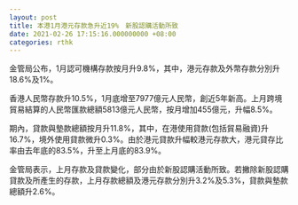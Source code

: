 ```yaml
---
layout: post
title: 本港1月港元存款急升近19%　新股認購活動所致
date: 2021-02-26 17:15:16.000000000 +08:00
categories: rthk
---
```


金管局公布，1月認可機構存款按月升9.8%，其中，港元存款及外幣存款分別升18.6%及1%。

香港人民幣存款升10.5%，1月底增至7977億元人民幣，創近5年新高。上月跨境貿易結算的人民幣匯款總額5813億元人民幣，按月增加455億元，升幅8.5%。

期內，貸款與墊款總額按月升11.8%，其中，在港使用貸款(包括貿易融資)升16.7%，境外使用貸款微升0.3%。由於港元貸款升幅較港元存款大，港元貸存比率由去年底的83.5%，升至上月底的83.9%。

金管局表示，上月存款及貸款變化，部分由於新股認購活動所致。若撇除新股認購貸款及所產生的存款，上月存款總額及港元存款分別升3.2%及5.3%，貸款與墊款總額升2.6%。
